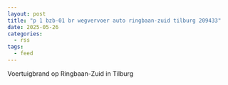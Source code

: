 ```yaml
---
layout: post
title: "p 1 bzb-01 br wegvervoer auto ringbaan-zuid tilburg 209433"
date: 2025-05-26
categories: 
  - rss
tags: 
  - feed
---
```


Voertuigbrand op Ringbaan-Zuid in Tilburg
